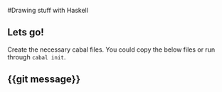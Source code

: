 #Drawing stuff with Haskell

## Lets go!
Create the necessary cabal files. You could copy the below files or run through `cabal init`.

## {{git message}}
